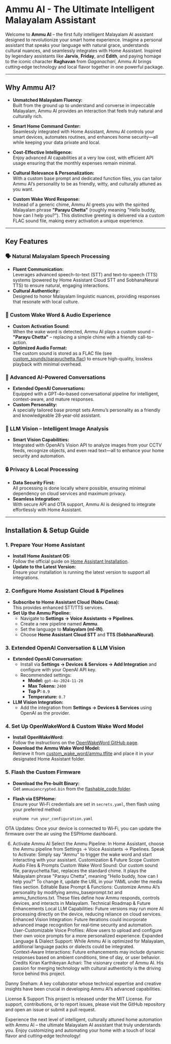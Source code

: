 # Ammu AI - The Ultimate Intelligent Malayalam Assistant

Welcome to **Ammu AI** – the first fully intelligent Malayalam AI assistant designed to revolutionize your smart home experience. Imagine a personal assistant that speaks your language with natural grace, understands cultural nuances, and seamlessly integrates with Home Assistant. Inspired by legendary assistants like **Jarvis**, **Friday**, and **Edith**, and paying homage to the iconic character **Raghavan** from *Gaganachari*, Ammu AI brings cutting‑edge technology and local flavor together in one powerful package.

---

## Why Ammu AI?

- **Unmatched Malayalam Fluency:**  
  Built from the ground up to understand and converse in impeccable Malayalam, Ammu AI provides an interaction that feels truly natural and culturally rich.

- **Smart Home Command Center:**  
  Seamlessly integrated with Home Assistant, Ammu AI controls your smart devices, automates routines, and enhances home security—all while keeping your data private and local.

- **Cost‑Effective Intelligence:**  
  Enjoy advanced AI capabilities at a very low cost, with efficient API usage ensuring that the monthly expenses remain minimal.

- **Cultural Relevance & Personalization:**  
  With a custom base prompt and dedicated function files, you can tailor Ammu AI’s personality to be as friendly, witty, and culturally attuned as you want.

- **Custom Wake Word Response:**  
  Instead of a generic chime, Ammu AI greets you with the spirited Malayalam phrase **"Parayu Chetta"** (roughly meaning "Hello buddy, how can I help you?"). This distinctive greeting is delivered via a custom FLAC sound file, making every activation a unique experience.

---

## Key Features

### 🗣️ Natural Malayalam Speech Processing
- **Fluent Communication:**  
  Leverages advanced speech-to-text (STT) and text-to-speech (TTS) systems (powered by Home Assistant Cloud STT and SobhanaNeural TTS) to ensure natural, engaging interactions.
- **Cultural Authenticity:**  
  Designed to honor Malayalam linguistic nuances, providing responses that resonate with local culture.

### 🎤 Custom Wake Word & Audio Experience
- **Custom Activation Sound:**  
  When the wake word is detected, Ammu AI plays a custom sound – **"Parayu Chetta"** – replacing a simple chime with a friendly call-to-action.
- **Optimized Audio Format:**  
  The custom sound is stored as a FLAC file (see [custom_sounds/parayuchetta.flac](https://github.com/kiranvenom1209/ammuai/blob/main/custom_sounds/parayuchetta.flac)) to ensure high-quality, lossless playback with minimal overhead.
  
### 🤖 Advanced AI-Powered Conversations
- **Extended OpenAI Conversations:**  
  Equipped with a GPT‑4o–based conversational pipeline for intelligent, context-aware, and mature responses.
- **Custom Personality:**  
  A specially tailored base prompt sets Ammu’s personality as a friendly and knowledgeable 28‑year‑old assistant.

### 📸 LLM Vision – Intelligent Image Analysis
- **Smart Vision Capabilities:**  
  Integrated with OpenAI’s Vision API to analyze images from your CCTV feeds, recognize objects, and even read text—all to enhance your home security and automation.

### 🔒 Privacy & Local Processing
- **Data Security First:**  
  All processing is done locally where possible, ensuring minimal dependency on cloud services and maximum privacy.
- **Seamless Integration:**  
  With secure API and OTA support, Ammu AI is designed to integrate effortlessly with Home Assistant.

---

## Installation & Setup Guide

### 1. Prepare Your Home Assistant
- **Install Home Assistant OS:**  
  Follow the official guide on [Home Assistant Installation](https://www.home-assistant.io/installation/).
- **Update to the Latest Version:**  
  Ensure your installation is running the latest version to support all integrations.

### 2. Configure Home Assistant Cloud & Pipelines
- **Subscribe to Home Assistant Cloud (Nabu Casa):**  
  This provides enhanced STT/TTS services.
- **Set Up the Ammu Pipeline:**
  - Navigate to **Settings → Voice Assistants → Pipelines**.
  - Create a new pipeline named **Ammu**.
  - Set the language to **Malayalam (ml-IN)**.
  - Choose **Home Assistant Cloud STT** and **TTS (SobhanaNeural)**.

### 3. Extended OpenAI Conversation & LLM Vision
- **Extended OpenAI Conversation:**
  - Install via **Settings → Devices & Services → Add Integration** and configure with your OpenAI API key.
  - Recommended settings:
    - **Model:** `gpt-4o-2024-11-20`
    - **Max Tokens:** `2400`
    - **Top P:** `0.9`
    - **Temperature:** `0.7`
- **LLM Vision Integration:**
  - Add the integration from **Settings → Devices & Services** using OpenAI as the provider.

### 4. Set Up OpenWakeWord & Custom Wake Word Model
- **Install OpenWakeWord:**  
  Follow the instructions on the [OpenWakeWord GitHub page](https://github.com/dscripka/openWakeWord/tree/main).
- **Download the Ammu Wake Word Model:**  
  Retrieve it from [custom_wake_word/ammu.tflite](https://github.com/kiranvenom1209/ammuai/tree/main/custom_wake_word/ammu.tflite) and place it in your designated Home Assistant folder.

### 5. Flash the Custom Firmware
- **Download the Pre‑built Binary:**  
  Get `ammuaiencrypted.bin` from the [flashable_code folder](https://github.com/kiranvenom1209/ammuai/blob/main/flashable_code/ammuaiencrypted.bin).
- **Flash via ESPHome:**  
  Ensure your Wi‑Fi credentials are set in `secrets.yaml`, then flash using your preferred method:
  
  ```bash
  esphome run your_configuration.yaml
OTA Updates:
Once your device is connected to Wi‑Fi, you can update the firmware over the air using the ESPHome dashboard.

6. Activate Ammu AI
Select the Ammu Pipeline:
In Home Assistant, choose the Ammu pipeline from Settings → Voice Assistants → Pipelines.
Speak to Activate:
Simply say "Ammu" to trigger the wake word and start interacting with your assistant.
Customization & Future Scope
Custom Audio Files & Prompts
Custom Wake Word Sound:
Our custom sound file, parayuchetta.flac, replaces the standard chime. It plays the Malayalam phrase "Parayu Chetta", meaning "Hello buddy, how can I help you?"
To change it, update the URL in your YAML under the media files section.
Editable Base Prompt & Functions:
Customize Ammu AI’s personality by modifying ammu_baseprompt.txt and ammu_functions.txt. These files define how Ammu responds, controls devices, and interacts in Malayalam.
Technical Roadmap & Future Enhancements
Local LLM Capabilities:
Future versions may run more AI processing directly on the device, reducing reliance on cloud services.
Enhanced Vision Integration:
Future iterations could incorporate advanced image recognition for real‑time security and automation.
User-Customizable Voice Profiles:
Allow users to upload and configure their own voice prompts for a more personalized experience.
Expanded Language & Dialect Support:
While Ammu AI is optimized for Malayalam, additional language packs or dialects could be integrated.
Context‑Aware Interactions:
Future enhancements may include dynamic responses based on ambient conditions, time of day, or user behavior.
Credits
Kiran Karthikeyan Achari:
The visionary creator of Ammu AI. His passion for merging technology with cultural authenticity is the driving force behind this project.

Danny Sneham:
A key collaborator whose technical expertise and creative insights have been crucial in developing Ammu AI’s advanced capabilities.

License & Support
This project is released under the MIT License. For support, contributions, or to report issues, please visit the GitHub repository and open an issue or submit a pull request.

Experience the next level of intelligent, culturally attuned home automation with Ammu AI – the ultimate Malayalam AI assistant that truly understands you. Enjoy customizing and automating your home with a touch of local flavor and cutting‑edge technology!

